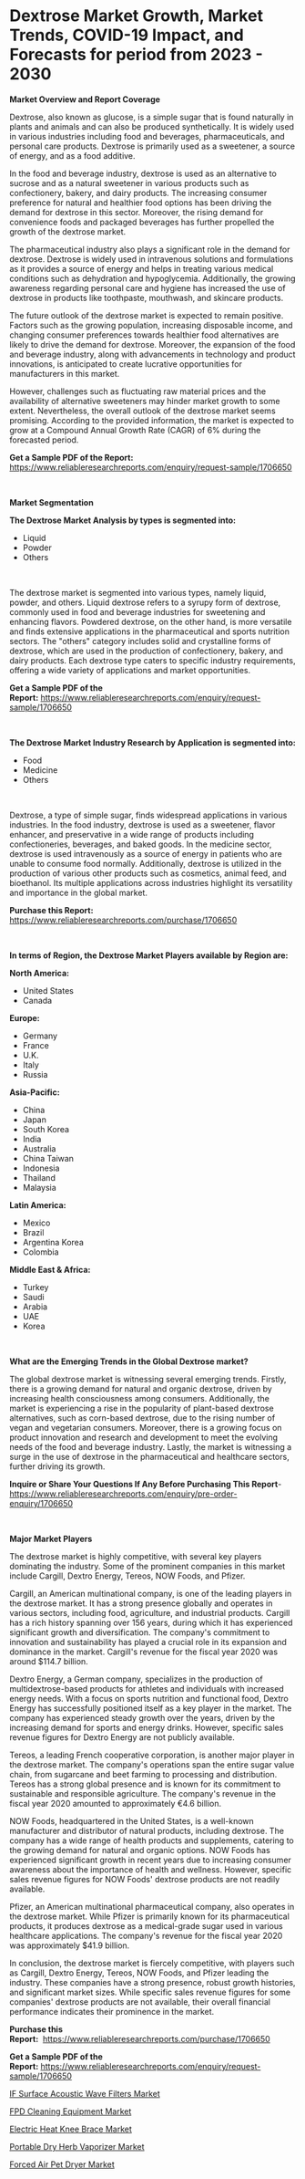 <p><h1>Dextrose Market Growth, Market Trends, COVID-19 Impact, and Forecasts for period from 2023 - 2030</h1></p><p><strong>Market Overview and Report Coverage</strong></p>
<p><p>Dextrose, also known as glucose, is a simple sugar that is found naturally in plants and animals and can also be produced synthetically. It is widely used in various industries including food and beverages, pharmaceuticals, and personal care products. Dextrose is primarily used as a sweetener, a source of energy, and as a food additive.</p><p>In the food and beverage industry, dextrose is used as an alternative to sucrose and as a natural sweetener in various products such as confectionery, bakery, and dairy products. The increasing consumer preference for natural and healthier food options has been driving the demand for dextrose in this sector. Moreover, the rising demand for convenience foods and packaged beverages has further propelled the growth of the dextrose market.</p><p>The pharmaceutical industry also plays a significant role in the demand for dextrose. Dextrose is widely used in intravenous solutions and formulations as it provides a source of energy and helps in treating various medical conditions such as dehydration and hypoglycemia. Additionally, the growing awareness regarding personal care and hygiene has increased the use of dextrose in products like toothpaste, mouthwash, and skincare products.</p><p>The future outlook of the dextrose market is expected to remain positive. Factors such as the growing population, increasing disposable income, and changing consumer preferences towards healthier food alternatives are likely to drive the demand for dextrose. Moreover, the expansion of the food and beverage industry, along with advancements in technology and product innovations, is anticipated to create lucrative opportunities for manufacturers in this market.</p><p>However, challenges such as fluctuating raw material prices and the availability of alternative sweeteners may hinder market growth to some extent. Nevertheless, the overall outlook of the dextrose market seems promising. According to the provided information, the market is expected to grow at a Compound Annual Growth Rate (CAGR) of 6% during the forecasted period.</p></p>
<p><strong>Get a Sample PDF of the Report:</strong> <a href="https://www.reliableresearchreports.com/enquiry/request-sample/1706650">https://www.reliableresearchreports.com/enquiry/request-sample/1706650</a></p>
<p>&nbsp;</p>
<p><strong>Market Segmentation</strong></p>
<p><strong>The Dextrose Market Analysis by types is segmented into:</strong></p>
<p><ul><li>Liquid</li><li>Powder</li><li>Others</li></ul></p>
<p>&nbsp;</p>
<p><p>The dextrose market is segmented into various types, namely liquid, powder, and others. Liquid dextrose refers to a syrupy form of dextrose, commonly used in food and beverage industries for sweetening and enhancing flavors. Powdered dextrose, on the other hand, is more versatile and finds extensive applications in the pharmaceutical and sports nutrition sectors. The "others" category includes solid and crystalline forms of dextrose, which are used in the production of confectionery, bakery, and dairy products. Each dextrose type caters to specific industry requirements, offering a wide variety of applications and market opportunities.</p></p>
<p><strong>Get a Sample PDF of the Report:</strong>&nbsp;<a href="https://www.reliableresearchreports.com/enquiry/request-sample/1706650">https://www.reliableresearchreports.com/enquiry/request-sample/1706650</a></p>
<p>&nbsp;</p>
<p><strong>The Dextrose Market Industry Research by Application is segmented into:</strong></p>
<p><ul><li>Food</li><li>Medicine</li><li>Others</li></ul></p>
<p>&nbsp;</p>
<p><p>Dextrose, a type of simple sugar, finds widespread applications in various industries. In the food industry, dextrose is used as a sweetener, flavor enhancer, and preservative in a wide range of products including confectioneries, beverages, and baked goods. In the medicine sector, dextrose is used intravenously as a source of energy in patients who are unable to consume food normally. Additionally, dextrose is utilized in the production of various other products such as cosmetics, animal feed, and bioethanol. Its multiple applications across industries highlight its versatility and importance in the global market.</p></p>
<p><strong>Purchase this Report:</strong>&nbsp; <a href="https://www.reliableresearchreports.com/purchase/1706650">https://www.reliableresearchreports.com/purchase/1706650</a></p>
<p>&nbsp;</p>
<p><strong>In terms of Region, the Dextrose Market Players available by Region are:</strong></p>
<p>
    <p> <strong> North America: </strong>
        <ul>
            <li>United States</li>
            <li>Canada</li>
        </ul>
        </p> 
    <p> <strong> Europe: </strong>
        <ul>
            <li>Germany</li>
            <li>France</li>
            <li>U.K.</li>
            <li>Italy</li>
            <li>Russia</li>
        </ul>
        </p> 
    <p> <strong> Asia-Pacific: </strong>
        <ul>
            <li>China</li>
            <li>Japan</li>
            <li>South Korea</li>
            <li>India</li>
            <li>Australia</li>
            <li>China Taiwan</li>
            <li>Indonesia</li>
            <li>Thailand</li>
            <li>Malaysia</li>
        </ul>
        </p> 
    <p> <strong> Latin America: </strong>
        <ul>
            <li>Mexico</li>
            <li>Brazil</li>
            <li>Argentina Korea</li>
            <li>Colombia</li>
        </ul>
        </p> 
    <p> <strong> Middle East & Africa: </strong>
        <ul>
            <li>Turkey</li>
            <li>Saudi</li>
            <li>Arabia</li>
            <li>UAE</li>
            <li>Korea</li>
        </ul>
    </p>
    </p>
<p>&nbsp;</p>
<p><strong>What are the Emerging Trends in the Global Dextrose market?</strong></p>
<p><p>The global dextrose market is witnessing several emerging trends. Firstly, there is a growing demand for natural and organic dextrose, driven by increasing health consciousness among consumers. Additionally, the market is experiencing a rise in the popularity of plant-based dextrose alternatives, such as corn-based dextrose, due to the rising number of vegan and vegetarian consumers. Moreover, there is a growing focus on product innovation and research and development to meet the evolving needs of the food and beverage industry. Lastly, the market is witnessing a surge in the use of dextrose in the pharmaceutical and healthcare sectors, further driving its growth.</p></p>
<p><strong>Inquire or Share Your Questions If Any Before Purchasing This Report</strong>- <a href="https://www.reliableresearchreports.com/enquiry/pre-order-enquiry/1706650">https://www.reliableresearchreports.com/enquiry/pre-order-enquiry/1706650</a></p>
<p>&nbsp;</p>
<p><strong>Major Market Players</strong></p>
<p><p>The dextrose market is highly competitive, with several key players dominating the industry. Some of the prominent companies in this market include Cargill, Dextro Energy, Tereos, NOW Foods, and Pfizer.</p><p>Cargill, an American multinational company, is one of the leading players in the dextrose market. It has a strong presence globally and operates in various sectors, including food, agriculture, and industrial products. Cargill has a rich history spanning over 156 years, during which it has experienced significant growth and diversification. The company's commitment to innovation and sustainability has played a crucial role in its expansion and dominance in the market. Cargill's revenue for the fiscal year 2020 was around $114.7 billion.</p><p>Dextro Energy, a German company, specializes in the production of multidextrose-based products for athletes and individuals with increased energy needs. With a focus on sports nutrition and functional food, Dextro Energy has successfully positioned itself as a key player in the market. The company has experienced steady growth over the years, driven by the increasing demand for sports and energy drinks. However, specific sales revenue figures for Dextro Energy are not publicly available.</p><p>Tereos, a leading French cooperative corporation, is another major player in the dextrose market. The company's operations span the entire sugar value chain, from sugarcane and beet farming to processing and distribution. Tereos has a strong global presence and is known for its commitment to sustainable and responsible agriculture. The company's revenue in the fiscal year 2020 amounted to approximately €4.6 billion.</p><p>NOW Foods, headquartered in the United States, is a well-known manufacturer and distributor of natural products, including dextrose. The company has a wide range of health products and supplements, catering to the growing demand for natural and organic options. NOW Foods has experienced significant growth in recent years due to increasing consumer awareness about the importance of health and wellness. However, specific sales revenue figures for NOW Foods' dextrose products are not readily available.</p><p>Pfizer, an American multinational pharmaceutical company, also operates in the dextrose market. While Pfizer is primarily known for its pharmaceutical products, it produces dextrose as a medical-grade sugar used in various healthcare applications. The company's revenue for the fiscal year 2020 was approximately $41.9 billion.</p><p>In conclusion, the dextrose market is fiercely competitive, with players such as Cargill, Dextro Energy, Tereos, NOW Foods, and Pfizer leading the industry. These companies have a strong presence, robust growth histories, and significant market sizes. While specific sales revenue figures for some companies' dextrose products are not available, their overall financial performance indicates their prominence in the market.</p></p>
<p><strong>Purchase this Report:</strong>&nbsp;&nbsp;<a href="https://www.reliableresearchreports.com/purchase/1706650">https://www.reliableresearchreports.com/purchase/1706650</a></p>
<p></p>
<p><strong>Get a Sample PDF of the Report:</strong>&nbsp;<a href="https://www.reliableresearchreports.com/enquiry/request-sample/1706650">https://www.reliableresearchreports.com/enquiry/request-sample/1706650</a></p>
<p><p><a href="https://medium.com/@read.code.store/if-surface-acoustic-wave-filters-market-size-market-outlook-and-market-forecast-2023-to-2030-84a305265b5d">IF Surface Acoustic Wave Filters Market</a></p><p><a href="https://medium.com/@vincentalvarez1980/fpd-cleaning-equipment-market-insights-into-market-cagr-market-trends-and-growth-strategies-592453abc959">FPD Cleaning Equipment Market</a></p><p><a href="https://medium.com/@christianhunter987/electric-heat-knee-brace-market-exploring-market-share-market-trends-and-future-growth-2c33366a6b69">Electric Heat Knee Brace Market</a></p><p><a href="https://medium.com/@queenlittle95/portable-dry-herb-vaporizer-market-analysis-its-cagr-market-segmentation-and-global-industry-5ecc836d4b76">Portable Dry Herb Vaporizer Market</a></p><p><a href="https://medium.com/@amandagarza17/forced-air-pet-dryer-market-size-and-market-trends-complete-industry-overview-2023-to-2030-f83a793b6b89">Forced Air Pet Dryer Market</a></p></p>